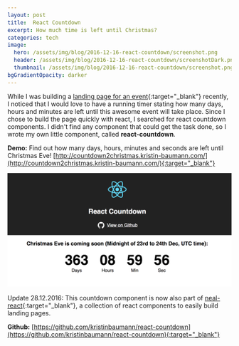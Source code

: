 ```yaml
---
layout: post
title:  React Countdown
excerpt: How much time is left until Christmas?
categories: tech
image:
  hero: /assets/img/blog/2016-12-16-react-countdown/screenshot.png
  header: /assets/img/blog/2016-12-16-react-countdown/screenshotDark.png
  thumbnail: /assets/img/blog/2016-12-16-react-countdown/screenshot.png
bgGradientOpacity: darker
---
```


While I was building a [landing page for an event](http://www.kristin-baumann.com/#project-reackathon){:target="_blank"} recently, I noticed that I would love to have a running timer stating how many days, hours and minutes are left until this awesome event will take place. Since I chose to build the page quickly with react, I searched for react countdown components. I didn't find any component that could get the task done, so I wrote my own little component, called **react-countdown**.


**Demo:** Find out how many days, hours, minutes and seconds are left until Christmas Eve! [http://countdown2christmas.kristin-baumann.com/](http://countdown2christmas.kristin-baumann.com/){:target="_blank"}

<img src="/assets/img/blog/2016-12-16-react-countdown/screenshot.png" class="imageWithBorder" />

<br />

Update 28.12.2016: This countdown component is now also part of [neal-react](https://github.com/dennybritz/neal-react){:target="_blank"}, a collection of react components to easily build landing pages.

**Github:** [https://github.com/kristinbaumann/react-countdown](https://github.com/kristinbaumann/react-countdown){:target="_blank"}

<script src="https://gist.github.com/kristinbaumann/a15c130142f3a5f8a8900c19805e128a.js"></script>
